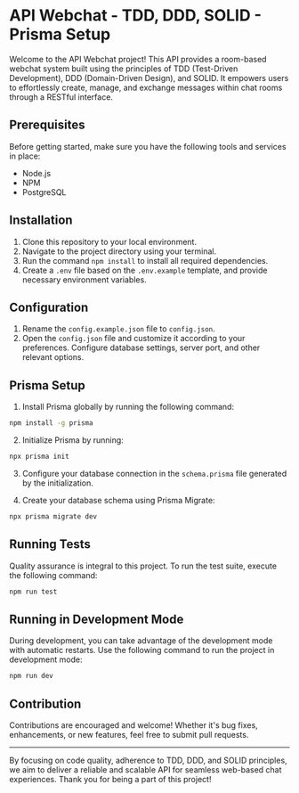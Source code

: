 # API Webchat - TDD, DDD, SOLID - Prisma Setup

Welcome to the API Webchat project! This API provides a room-based webchat system built using the principles of TDD (Test-Driven Development), DDD (Domain-Driven Design), and SOLID. It empowers users to effortlessly create, manage, and exchange messages within chat rooms through a RESTful interface.

## Prerequisites

Before getting started, make sure you have the following tools and services in place:

- Node.js
- NPM
- PostgreSQL

## Installation

1. Clone this repository to your local environment.
2. Navigate to the project directory using your terminal.
3. Run the command `npm install` to install all required dependencies.
4. Create a `.env` file based on the `.env.example` template, and provide necessary environment variables.

## Configuration

1. Rename the `config.example.json` file to `config.json`.
2. Open the `config.json` file and customize it according to your preferences. Configure database settings, server port, and other relevant options.

## Prisma Setup

1. Install Prisma globally by running the following command:

```bash
npm install -g prisma
```

2. Initialize Prisma by running:

```bash
npx prisma init
```

3. Configure your database connection in the `schema.prisma` file generated by the initialization.

4. Create your database schema using Prisma Migrate:

```bash
npx prisma migrate dev
```

## Running Tests

Quality assurance is integral to this project. To run the test suite, execute the following command:

```bash
npm run test
```

## Running in Development Mode

During development, you can take advantage of the development mode with automatic restarts. Use the following command to run the project in development mode:

```bash
npm run dev
```

## Contribution

Contributions are encouraged and welcome! Whether it's bug fixes, enhancements, or new features, feel free to submit pull requests.

---

By focusing on code quality, adherence to TDD, DDD, and SOLID principles, we aim to deliver a reliable and scalable API for seamless web-based chat experiences. Thank you for being a part of this project!